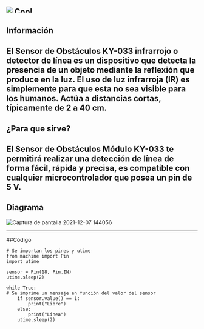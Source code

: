 ![](https://images.cooltext.com/5568705.png)
<a href="http://cooltext.com" target="_top"><img src="https://cooltext.com/images/ct_pixel.gif" width="80" height="15" alt="Cool Text: Logo and Graphics Generator" border="0" /></a>
-----------------------------------------------------------------------------------------------------------------------------------------------------------------------------------
## Información
El Sensor de Obstáculos KY-033 infrarrojo o detector de línea es un dispositivo que detecta la presencia de un objeto mediante la reflexión que produce en la luz. El uso de luz infrarroja (IR) es simplemente para que esta no sea visible para los humanos. Actúa a distancias cortas, típicamente de 2 a 40 cm.
-----------------------------------------------------------------------------------------------------------------------------------------------------------------------------------
## ¿Para que sirve?
El Sensor de Obstáculos Módulo KY-033 te permitirá realizar una detección de línea de forma fácil, rápida y precisa, es compatible con cualquier microcontrolador que posea un pin de 5 V.
-----------------------------------------------------------------------------------------------------------------------------------------------------------------------------------
## Diagrama


![Captura de pantalla 2021-12-07 144056](https://user-images.githubusercontent.com/42977905/145350368-20256cd6-c8dd-4a7c-9cf9-82accff284bf.png)


-----------------------------------------------------------------------------------------------------------------------------------------------------------------------------------
##Código

```
# Se importan los pines y utime
from machine import Pin
import utime

sensor = Pin(18, Pin.IN)
utime.sleep(2)

while True:
# Se imprime un mensaje en función del valor del sensor
    if sensor.value() == 1:
        print("Libre")
    else:
        print("Línea")
    utime.sleep(2)
    
 ```
 

